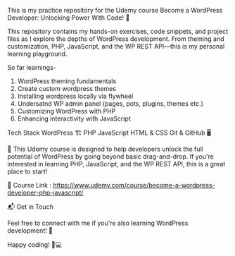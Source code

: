 This is my practice repository for the Udemy course Become a WordPress Developer: Unlocking Power With Code! 🎉

This repository contains my hands-on exercises, code snippets, and project files as I explore the depths of WordPress development. From theming and customization, PHP, JavaScript, and the WP REST API—this is my personal learning playground. 

So far learnings-
1. WordPress theming fundamentals
2. Create custom wordpress themes
3. Installing wordpress locally via flywheel
4. Undersatnd WP admin panel (pages, pots, plugins, themes etc.)
5. Customizing WordPress with PHP 
6. Enhancing interactivity with JavaScript

Tech Stack
WordPress 🏗
PHP 
JavaScript 
HTML & CSS 
Git & GitHub 🖥

🌟 This Udemy course is designed to help developers unlock the full potential of WordPress by going beyond basic drag-and-drop. If you're interested in learning PHP, JavaScript, and the WP REST API, this is a great place to start!

🔗 Course Link : https://www.udemy.com/course/become-a-wordpress-developer-php-javascript/

📬 Get in Touch

Feel free to connect with me if you're also learning WordPress development! 🚀

Happy coding! 🎨💻

